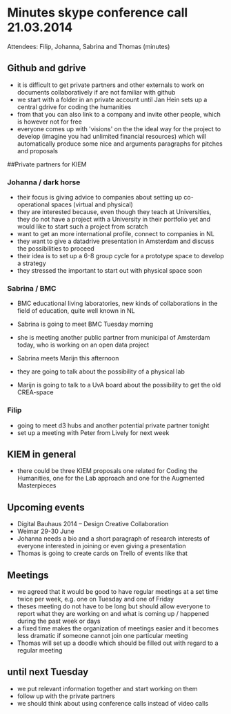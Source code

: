 # Minutes skype conference call 21.03.2014
Attendees: Filip, Johanna, Sabrina and Thomas (minutes)

## Github and gdrive
- it is difficult to get private partners and other externals to work on documents collaboratively if are not familiar with github
- we start with a folder in an private account until Jan Hein sets up a central gdrive for coding the humanities
- from that you can also link to a company and invite other people, which is however not for free
- everyone comes up with 'visions' on the the ideal way for the project to develop (imagine you had unlimited financial resources) which will automatically produce some nice and arguments paragraphs for pitches and proposals

##Private partners for KIEM

### Johanna / dark horse
- their focus is giving advice to companies about setting up co-operational spaces (virtual and physical)
- they are interested because, even though they teach at Universities, they do not have a project with a University in their portfolio yet and would like to start such a project from scratch
- want to get an more international profile, connect to companies in NL
- they want to give a datadrive presentation in Amsterdam and discuss the possibilities to proceed 
- their idea is to set up a 6-8 group cycle for a prototype space to develop a strategy
- they stressed the important to start out with physical space soon

### Sabrina / BMC
- BMC educational living laboratories, new kinds of collaborations in the field of education, quite well known in NL
- Sabrina is going to meet BMC Tuesday morning
- she is meeting another public partner from municipal of Amsterdam today, who is working on an open data project

- Sabrina meets Marijn this afternoon
- they are going to talk about the possibility of a physical lab
- Marijn is going to talk to a UvA board about the possibility to get the old CREA-space 

### Filip 
- going to meet d3 hubs and another potential private partner tonight
- set up a meeting with Peter from Lively for next week

## KIEM in general
- there could be three KIEM proposals one related for Coding the Humanities, one for the Lab approach and one for the Augmented Masterpieces 

## Upcoming events 
- Digital Bauhaus 2014 – Design Creative Collaboration
- Weimar 29-30 June
- Johanna needs a bio and a short paragraph of research interests of everyone interested in joining or even giving a presentation
- Thomas is going to create cards on Trello of events like that

## Meetings 
- we agreed that it would be good to have regular meetings at a set time twice per week, e.g. one on Tuesday and one of Friday
- theses meeting do not have to be long but should allow everyone to report what they are working on and what is coming up / happened during the past week or days
- a fixed time makes the organization of meetings easier and it becomes less dramatic if someone cannot join one particular meeting
- Thomas will set up a doodle which should be filled out with regard to a regular meeting

## until next Tuesday
- we put relevant information together and start working on them 
- follow up with the private partners
- we should think about using conference calls instead of video calls
